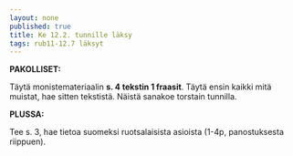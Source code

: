 ```yaml
---
layout: none
published: true
title: Ke 12.2. tunnille läksy
tags: rub11-12.7 läksyt
---
```

**PAKOLLISET:**

Täytä monistemateriaalin **s. 4 tekstin 1 fraasit**. Täytä ensin kaikki mitä muistat, hae sitten tekstistä. Näistä sanakoe torstain tunnilla.

**PLUSSA:**

Tee s. 3, hae tietoa suomeksi ruotsalaisista asioista (1-4p, panostuksesta riippuen).

